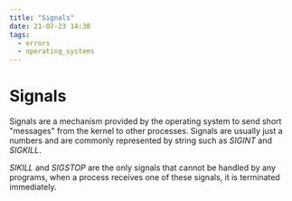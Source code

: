 ```yaml
---
title: "Signals"
date: 21-07-23 14:38
tags: 
  - errors
  - operating_systems
---
```


# Signals

Signals are a mechanism provided by the operating system to send short "messages" from the kernel to
other processes. Signals are usually just a numbers and are commonly represented by string such as 
*SIGINT* and *SIGKILL*.

*SIKILL* and *SIGSTOP* are the only signals that cannot be handled by any programs, when a process receives one of these signals, it is terminated immediately.
